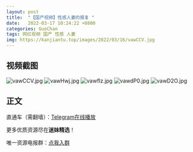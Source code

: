 ```yaml
---
layout: post
title:  "【国产视频】性感人妻的报复 "
date:   2022-03-17 10:24:22 +0800
categories: GuoChan
tags: 网红视频 国产 性感 人妻
img: https://kanjiantu.top/images/2022/03/16/vawCCV.jpg
---
```



## 视频截图

![vawCCV.jpg](https://kanjiantu.top/images/2022/03/16/vawCCV.jpg)
![vawHwj.jpg](https://kanjiantu.top/images/2022/03/16/vawHwj.jpg)
![vawfIz.jpg](https://kanjiantu.top/images/2022/03/16/vawfIz.jpg)
![vawdP0.jpg](https://kanjiantu.top/images/2022/03/16/vawdP0.jpg)
![vawD2O.jpg](https://kanjiantu.top/images/2022/03/16/vawD2O.jpg)

## 正文

直通车（需翻墙）：[Telegram在线播放](https://t.me/mimeijingxuan/93)

更多优质资源尽在**迷妹精选**！

唯一资源电报群：[点我入群](https://t.me/mimeijingxuan)


